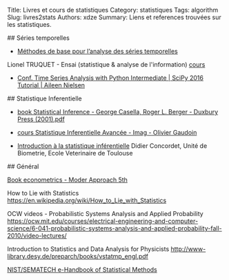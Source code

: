 Title: Livres et cours de statistiques
Category: statistiques
Tags: algorithm
Slug: livres2stats
Authors: xdze
Summary: Liens et references trouvées sur les statistiques.




## Séries temporelles

- [Méthodes de base pour l’analyse des séries temporelles](http://www.ensai.fr/files/_media/documents/Enseignants%20chercheurs%20-%20doctorants/ltruquet%20-%20documents/CoursseriestempCHAP1.pdf)

Lionel TRUQUET - Ensai (statistique & analyse de l'information)
[cours](http://www.ensai.fr/enseignant-en/alias/lionel-truquet-55.html#horizontalTab2)

- [Conf. Time Series Analysis with Python Intermediate | SciPy 2016 Tutorial | Aileen Nielsen](https://www.youtube.com/watch?v=JNfxr4BQrLk&list=PLYx7XA2nY5Gf37zYZMw6OqGFRPjB1jCy6&index=2&t=565s)


## Statistique Inferentielle

- [book Statistical Inference - George Casella, Roger L. Berger - Duxbury Press (2001).pdf](http://people.unica.it/musio/files/2008/10/Casella-Berger.pdf)


- [cours Statistique Inferentielle Avancée - Imag - Olivier Gaudoin](http://www-ljk.imag.fr/membres/Olivier.Gaudoin/SIA.pdf)

- [Introduction à la statistique inférentielle](http://www.biostat.envt.fr/spip/IMG/pdf/cours1.pdf)
Didier Concordet, Unité de Biometrie, Ecole Veterinaire de Toulouse


## Général

[Book econometrics - Moder Approach 5th](http://economics.ut.ac.ir/documents/3030266/14100645/Jeffrey_M._Wooldridge_Introductory_Econometrics_A_Modern_Approach__2012.pdf)


How to Lie with Statistics
https://en.wikipedia.org/wiki/How_to_Lie_with_Statistics

OCW videos - Probabilistic Systems Analysis and Applied Probability
https://ocw.mit.edu/courses/electrical-engineering-and-computer-science/6-041-probabilistic-systems-analysis-and-applied-probability-fall-2010/video-lectures/


Introduction to Statistics and Data
Analysis for Physicists
http://www-library.desy.de/preparch/books/vstatmp_engl.pdf


[NIST/SEMATECH e-Handbook of Statistical Methods]( http://www.itl.nist.gov/div898/handbook/ )

